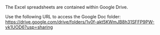 The Excel spreadsheets are contained within Google Drive. 

Use the following URL to access the Google Doc folder: https://drive.google.com/drive/folders/1v0f-akt5KWmJB8h31SFFP9PW-vk1UOD6?usp=sharing
